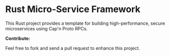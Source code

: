 # Rust Micro-Service Framework

This Rust project provides a template for building high-performance, secure microservices using Cap'n Proto RPCs.

**Contribute:**

Feel free to fork and send a pull request to enhance this project. 
